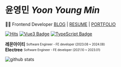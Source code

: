 # 윤영민 *Yoon Young Min*
👩‍💻 Frontend Developer  [BLOG](https://young-min.netlify.app/) | [RESUME](https://www.figma.com/file/03Le7GFj5cEVf3UOxmQcRE/%EC%9C%A4%EC%98%81%EB%AF%BC-%EC%9D%B4%EB%A0%A5%EC%84%9C?type=design&node-id=0%3A1&mode=design&t=0t8WvqDlul2v9ILp-1) | [PORTFOLIO](https://yoonyoungmin.netlify.app)

[![Hits](https://hits.seeyoufarm.com/api/count/incr/badge.svg?url=https%3A%2F%2Fgithub.com%2Frhenfla0312&count_bg=%23ED6DA3&title_bg=%2386757E&icon=github.svg&icon_color=%23E1DEDE&title=hits&edge_flat=false)](https://hits.seeyoufarm.com)
[![Vue3 Badge](https://img.shields.io/badge/Vue3-4FC08D?style=flat-square&logo=Vue.js&logoColor=white)](https://vuejs.org/)
[![TypeScript Badge](https://img.shields.io/badge/Typescript-235A97?style=flat-square&logo=Typescript&logoColor=white)](https://www.typescriptlang.org/)

 
**레몬아이티** <sub><sup>Software Engineer - FE developer (2023.08 ~ 2024.08)</sup></sub>  
**Electree** <sub><sup>Software Engineer - FE developer (2021.10 ~ 2023.01)</sup></sub> 

<div>
  
  ![github stats](https://github-readme-stats.vercel.app/api?username=yym1623&show_icons=true&theme=radical)
  
</div>
